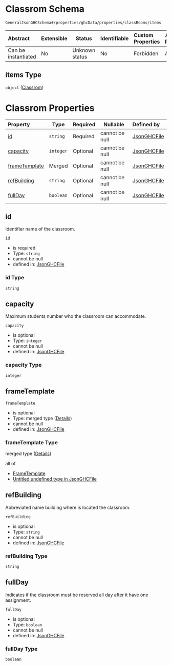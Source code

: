 # Classrom Schema

```txt
GeneralJsonGHCSchema#/properties/ghcData/properties/classRooms/items
```




| Abstract            | Extensible | Status         | Identifiable | Custom Properties | Additional Properties | Access Restrictions | Defined In                                                         |
| :------------------ | ---------- | -------------- | ------------ | :---------------- | --------------------- | ------------------- | ------------------------------------------------------------------ |
| Can be instantiated | No         | Unknown status | No           | Forbidden         | Allowed               | none                | [ghc.schema.json\*](../out/ghc.schema.json "open original schema") |

## items Type

`object` ([Classrom](ghc-properties-ghcdata-properties-classroms-classrom.md))

# Classrom Properties

| Property                        | Type      | Required | Nullable       | Defined by                                                                                                                                                                                      |
| :------------------------------ | --------- | -------- | -------------- | :---------------------------------------------------------------------------------------------------------------------------------------------------------------------------------------------- |
| [id](#id)                       | `string`  | Required | cannot be null | [JsonGHCFile](ghc-properties-ghcdata-properties-classroms-classrom-properties-id.md "GeneralJsonGHCSchema#/properties/ghcData/properties/classRooms/items/properties/id")                       |
| [capacity](#capacity)           | `integer` | Optional | cannot be null | [JsonGHCFile](ghc-properties-ghcdata-properties-classroms-classrom-properties-capacity.md "GeneralJsonGHCSchema#/properties/ghcData/properties/classRooms/items/properties/capacity")           |
| [frameTemplate](#frametemplate) | Merged    | Optional | cannot be null | [JsonGHCFile](ghc-properties-ghcdata-properties-classroms-classrom-properties-frametemplate.md "GeneralJsonGHCSchema#/properties/ghcData/properties/classRooms/items/properties/frameTemplate") |
| [refBuilding](#refbuilding)     | `string`  | Optional | cannot be null | [JsonGHCFile](ghc-properties-ghcdata-properties-classroms-classrom-properties-refbuilding.md "GeneralJsonGHCSchema#/properties/ghcData/properties/classRooms/items/properties/refBuilding")     |
| [fullDay](#fullday)             | `boolean` | Optional | cannot be null | [JsonGHCFile](ghc-properties-ghcdata-properties-classroms-classrom-properties-fullday.md "GeneralJsonGHCSchema#/properties/ghcData/properties/classRooms/items/properties/fullDay")             |

## id

Identifier name of the classroom.


`id`

-   is required
-   Type: `string`
-   cannot be null
-   defined in: [JsonGHCFile](ghc-properties-ghcdata-properties-classroms-classrom-properties-id.md "GeneralJsonGHCSchema#/properties/ghcData/properties/classRooms/items/properties/id")

### id Type

`string`

## capacity

Maximum students number who the classroom can accommodate.


`capacity`

-   is optional
-   Type: `integer`
-   cannot be null
-   defined in: [JsonGHCFile](ghc-properties-ghcdata-properties-classroms-classrom-properties-capacity.md "GeneralJsonGHCSchema#/properties/ghcData/properties/classRooms/items/properties/capacity")

### capacity Type

`integer`

## frameTemplate




`frameTemplate`

-   is optional
-   Type: merged type ([Details](ghc-properties-ghcdata-properties-classroms-classrom-properties-frametemplate.md))
-   cannot be null
-   defined in: [JsonGHCFile](ghc-properties-ghcdata-properties-classroms-classrom-properties-frametemplate.md "GeneralJsonGHCSchema#/properties/ghcData/properties/classRooms/items/properties/frameTemplate")

### frameTemplate Type

merged type ([Details](ghc-properties-ghcdata-properties-classroms-classrom-properties-frametemplate.md))

all of

-   [FrameTemplate](ghc-definitions-frametemplate.md "check type definition")
-   [Untitled undefined type in JsonGHCFile](ghc-properties-ghcdata-properties-classroms-classrom-properties-frametemplate-allof-1.md "check type definition")

## refBuilding

Abbreviated name building where is located the classroom.


`refBuilding`

-   is optional
-   Type: `string`
-   cannot be null
-   defined in: [JsonGHCFile](ghc-properties-ghcdata-properties-classroms-classrom-properties-refbuilding.md "GeneralJsonGHCSchema#/properties/ghcData/properties/classRooms/items/properties/refBuilding")

### refBuilding Type

`string`

## fullDay

Indicates if the classroom must be reserved all day after it have one assignment.


`fullDay`

-   is optional
-   Type: `boolean`
-   cannot be null
-   defined in: [JsonGHCFile](ghc-properties-ghcdata-properties-classroms-classrom-properties-fullday.md "GeneralJsonGHCSchema#/properties/ghcData/properties/classRooms/items/properties/fullDay")

### fullDay Type

`boolean`
